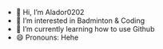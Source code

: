 - 👋 Hi, I’m Alador0202
- 👀 I’m interested in Badminton & Coding
- 🌱 I’m currently learning how to use Github
- 😄 Pronouns: Hehe


<!---
Alador0202/Alador0202 is a ✨ special ✨ repository because its `README.md` (this file) appears on your GitHub profile.
You can click the Preview link to take a look at your changes.
--->
